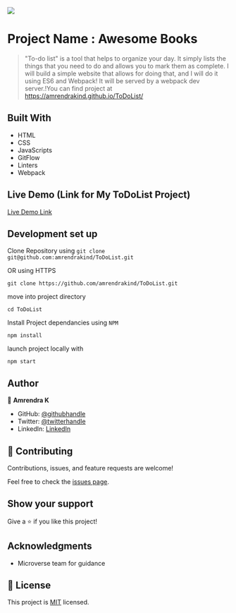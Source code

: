 ![](https://img.shields.io/badge/Microverse-blueviolet)

# Project Name : Awesome Books

>"To-do list" is a tool that helps to organize your day. It simply lists the things that you need to do and allows you to mark them as complete. I will build a simple website that allows for doing that, and I will do it using ES6 and Webpack! It will be served by a webpack dev server.!You can find project at https://amrendrakind.github.io/ToDoList/


## Built With

- HTML
- CSS
- JavaScripts
- GitFlow
- Linters
- Webpack


## Live Demo (Link for My ToDoList Project)

[Live Demo Link](https://amrendrakind.github.io/ToDoList)


## Development set up

Clone Repository  using 
`git clone git@github.com:amrendrakind/ToDoList.git` 

OR  using HTTPS

`git clone https://github.com/amrendrakind/ToDoList.git` 

move into project directory

`cd ToDoList`

Install  Project dependancies using `NPM`

`npm install`

launch project locally with 

`npm start`

## Author

👤 **Amrendra K**

- GitHub: [@githubhandle](https://github.com/amrendrakind)
- Twitter: [@twitterhandle](https://twitter.com/amrendrak_)
- LinkedIn: [LinkedIn](https://linkedin.com/in/amrendraakumar)


## 🤝 Contributing

Contributions, issues, and feature requests are welcome!

Feel free to check the [issues page](../../issues/).

## Show your support

Give a ⭐️ if you like this project!

## Acknowledgments

- Microverse team for guidance

## 📝 License

This project is [MIT](./MIT.md) licensed.
